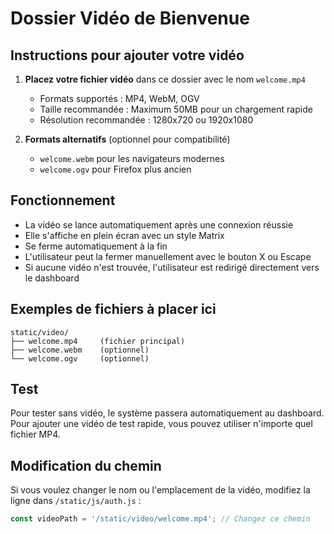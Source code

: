 # Dossier Vidéo de Bienvenue

## Instructions pour ajouter votre vidéo

1. **Placez votre fichier vidéo** dans ce dossier avec le nom `welcome.mp4`
   - Formats supportés : MP4, WebM, OGV
   - Taille recommandée : Maximum 50MB pour un chargement rapide
   - Résolution recommandée : 1280x720 ou 1920x1080

2. **Formats alternatifs** (optionnel pour compatibilité)
   - `welcome.webm` pour les navigateurs modernes
   - `welcome.ogv` pour Firefox plus ancien

## Fonctionnement

- La vidéo se lance automatiquement après une connexion réussie
- Elle s'affiche en plein écran avec un style Matrix
- Se ferme automatiquement à la fin
- L'utilisateur peut la fermer manuellement avec le bouton X ou Escape
- Si aucune vidéo n'est trouvée, l'utilisateur est redirigé directement vers le dashboard

## Exemples de fichiers à placer ici

```
static/video/
├── welcome.mp4     (fichier principal)
├── welcome.webm    (optionnel)
└── welcome.ogv     (optionnel)
```

## Test

Pour tester sans vidéo, le système passera automatiquement au dashboard.
Pour ajouter une vidéo de test rapide, vous pouvez utiliser n'importe quel fichier MP4.

## Modification du chemin

Si vous voulez changer le nom ou l'emplacement de la vidéo, modifiez la ligne dans `/static/js/auth.js` :

```javascript
const videoPath = '/static/video/welcome.mp4'; // Changez ce chemin
```
